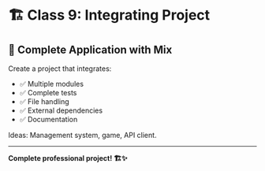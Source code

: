 # 🏗️ Class 9: Integrating Project

## 🎯 Complete Application with Mix

Create a project that integrates:
- ✅ Multiple modules
- ✅ Complete tests
- ✅ File handling
- ✅ External dependencies
- ✅ Documentation

Ideas: Management system, game, API client.

---

**Complete professional project! 🏗️✨**

